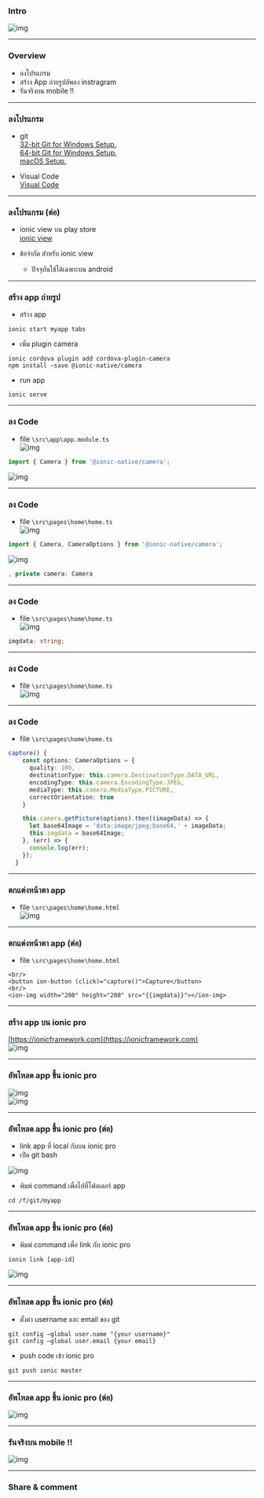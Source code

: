 ### Intro
![img](/imgs/ionic-view-logo.png)  

---

### Overview
- ลงโปรแกรม
- สร้าง App ถ่ายรูปอัพลง instragram
- รันจริงบน mobile !!

---

### ลงโปรแกรม
- git  
 [32-bit Git for Windows Setup.](https://github.com/git-for-windows/git/releases/download/v2.16.2.windows.1/Git-2.16.2-32-bit.exe)  
 [64-bit Git for Windows Setup.](https://github.com/git-for-windows/git/releases/download/v2.16.2.windows.1/Git-2.16.2-64-bit.exe)  
 [macOS Setup.](https://git-scm.com/download/mac)

- Visual Code  
[Visual Code](https://code.visualstudio.com/)  

---

### ลงโปรแกรม (ต่อ)
- ionic view บน play store  
[ionic view](https://play.google.com/store/apps/details?id=com.ionicframework.view)  

- ข้อจำกัด สำหรับ ionic view  
  - ปัจจุบันใช้ได้เฉพาะบน android 

---

### สร้าง app  ถ่ายรูป
- สร้าง app  
```
ionic start myapp tabs
```

- เพิ่ม plugin camera  
```
ionic cordova plugin add cordova-plugin-camera
npm install —save @ionic-native/camera
```

- run app  
```
ionic serve
```

---

### ลง Code  
- file ```\src\app\app.module.ts```  
![img](/imgs/day-3-code-1.png)  
```ts
import { Camera } from '@ionic-native/camera';
```
![img](/imgs/day-3-code-2.png)  

---

### ลง Code  
- file ```\src\pages\home\home.ts```  
![img](/imgs/day-3-code-5.png)  
```ts
import { Camera, CameraOptions } from '@ionic-native/camera';
```

![img](/imgs/day-3-code-3.png)  
```ts
, private camera: Camera
```

---

### ลง Code  
- file ```\src\pages\home\home.ts```  
![img](/imgs/day-3-code-4.png)  
```ts
imgdata: string;
```

---

### ลง Code  
- file ```\src\pages\home\home.ts```  
![img](/imgs/day-3-code-6.png)  

---

### ลง Code  
- file ```\src\pages\home\home.ts```  
```ts
capture() {
    const options: CameraOptions = {
      quality: 100,
      destinationType: this.camera.DestinationType.DATA_URL,
      encodingType: this.camera.EncodingType.JPEG,
      mediaType: this.camera.MediaType.PICTURE,
      correctOrientation: true
    }

    this.camera.getPicture(options).then((imageData) => {
      let base64Image = 'data:image/jpeg;base64,' + imageData;
      this.imgdata = base64Image;
    }, (err) => {
      console.log(err);
    });
  }
```  

---

### ตกแต่งหน้าตา app  
- file ```\src\pages\home\home.html```  
![img](/imgs/day-3-code-7.png)  

---

### ตกแต่งหน้าตา app (ต่อ)  
- file ```\src\pages\home\home.html```  
```
<br/>
<button ion-button (click)="capture()">Capture</button>
<br/>
<ion-img width="200" height="200" src="{{imgdata}}"></ion-img>
```

---

### สร้าง app บน ionic pro  
[https://ionicframework.com](https://ionicframework.com)  
![img](/imgs/day-3-upload-6.png)  

---

### อัพโหลด app ขึ้น ionic pro  
![img](/imgs/day-3-upload-4.png)  
![img](/imgs/day-3-upload-5.png)  

---

### อัพโหลด app ขึ้น ionic pro (ต่อ)  
- link app ที่ local กับบน ionic pro  
- เปิด git bash  

![img](/imgs/day-3-upload-3.png)  
- พิมพ์ command เพื่อไปที่โฟลเดอร์ app  
```
cd /f/git/myapp
```  

---

### อัพโหลด app ขึ้น ionic pro (ต่อ)  
- พิมพ์ command เพื่อ link กับ ionic pro  
```
ionin link [app-id]
```
![img](/imgs/day-3-upload-1.png)  

---

### อัพโหลด app ขึ้น ionic pro (ต่อ)  
- ตั้งค่า username และ email ของ git  
```
git config —global user.name "{your username}"
git config —global user.email {your email}
```
- push code เข้า ionic pro  
```
git push ionic master
```
---

### อัพโหลด app ขึ้น ionic pro (ต่อ)
![img](/imgs/day-3-upload-2.png)  

---

### รันจริงบน mobile !!
![img](/imgs/day-3-upload-7.jpg)  

---

### Share & comment
